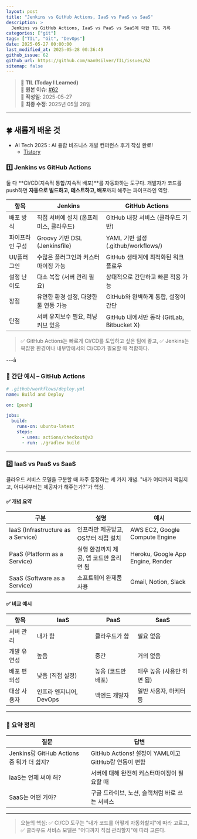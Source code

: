 ```yaml
---
layout: post
title: "Jenkins vs GitHub Actions, IaaS vs PaaS vs SaaS"
description: >
  Jenkins vs GitHub Actions, IaaS vs PaaS vs SaaS에 대한 TIL 기록
categories: ["git"]
tags: ["TIL", "Git", "DevOps"]
date: 2025-05-27 00:00:00
last_modified_at: 2025-05-28 00:36:49
github_issue: 62
github_url: https://github.com/nan0silver/TIL/issues/62
sitemap: false
---
```


> 📝 **TIL (Today I Learned)**  
> 🔗 **원본 이슈**: [#62](https://github.com/nan0silver/TIL/issues/62)  
> 📅 **작성일**: 2025-05-27  
> 🔄 **최종 수정**: 2025년 05월 28일

---

## 🍀 새롭게 배운 것

- AI Tech 2025 : AI 융합 비즈니스 개발 컨퍼런스 후기 작성 완료!
  - [Tistory](https://silvernh.tistory.com/3)

### 1️⃣ **Jenkins vs GitHub Actions**

둘 다 \*\*CI/CD(지속적 통합/지속적 배포)\*\*를 자동화하는 도구다.
개발자가 코드를 push하면 **자동으로 빌드하고, 테스트하고, 배포**까지 해주는 파이프라인 역할.

| 항목            | Jenkins                                 | GitHub Actions                             |
| --------------- | --------------------------------------- | ------------------------------------------ |
| 배포 방식       | 직접 서버에 설치 (온프레미스, 클라우드) | GitHub 내장 서비스 (클라우드 기반)         |
| 파이프라인 구성 | Groovy 기반 DSL (Jenkinsfile)           | YAML 기반 설정 (.github/workflows/)        |
| UI/플러그인     | 수많은 플러그인과 커스터마이징 가능     | GitHub 생태계에 최적화된 워크플로우        |
| 설정 난이도     | 다소 복잡 (서버 관리 필요)              | 상대적으로 간단하고 빠른 적용 가능         |
| 장점            | 유연한 환경 설정, 다양한 툴 연동 가능   | GitHub와 완벽하게 통합, 설정이 간단        |
| 단점            | 서버 유지보수 필요, 러닝커브 있음       | GitHub 내에서만 동작 (GitLab, Bitbucket X) |

> ✅ GitHub Actions는 빠르게 CI/CD를 도입하고 싶은 팀에 좋고,
> ✅ Jenkins는 복잡한 환경이나 내부망에서의 CI/CD가 필요할 때 적합하다.

---å

### 🧪 간단 예시 – GitHub Actions

```yaml
# .github/workflows/deploy.yml
name: Build and Deploy

on: [push]

jobs:
  build:
    runs-on: ubuntu-latest
    steps:
      - uses: actions/checkout@v3
      - run: ./gradlew build
```

---

### 2️⃣ **IaaS vs PaaS vs SaaS**

클라우드 서비스 모델을 구분할 때 자주 등장하는 세 가지 개념.
"내가 어디까지 책임지고, 어디서부터는 제공자가 해주는가?"가 핵심.

#### ✅ 개념 요약

| 구분                               | 설명                                    | 예시                              |
| ---------------------------------- | --------------------------------------- | --------------------------------- |
| IaaS (Infrastructure as a Service) | 인프라만 제공받고, OS부터 직접 설치     | AWS EC2, Google Compute Engine    |
| PaaS (Platform as a Service)       | 실행 환경까지 제공, 앱 코드만 올리면 됨 | Heroku, Google App Engine, Render |
| SaaS (Software as a Service)       | 소프트웨어 완제품 사용                  | Gmail, Notion, Slack              |

#### ✅ 비교 예시

| 항목        | IaaS                    | PaaS               | SaaS                       |
| ----------- | ----------------------- | ------------------ | -------------------------- |
| 서버 관리   | 내가 함                 | 클라우드가 함      | 필요 없음                  |
| 개발 유연성 | 높음                    | 중간               | 거의 없음                  |
| 배포 편의성 | 낮음 (직접 설정)        | 높음 (코드만 배포) | 매우 높음 (사용만 하면 됨) |
| 대상 사용자 | 인프라 엔지니어, DevOps | 백엔드 개발자      | 일반 사용자, 마케터 등     |

---

### 🧠 요약 정리

| 질문                                      | 답변                                                 |
| ----------------------------------------- | ---------------------------------------------------- |
| Jenkins랑 GitHub Actions 중 뭐가 더 쉽지? | GitHub Actions! 설정이 YAML이고 GitHub랑 연동이 편함 |
| IaaS는 언제 써야 해?                      | 서버에 대해 완전히 커스터마이징이 필요할 때          |
| SaaS는 어떤 거야?                         | 구글 드라이브, 노션, 슬랙처럼 바로 쓰는 서비스       |

---

> 오늘의 핵심:
> ✅ CI/CD 도구는 "내가 코드를 어떻게 자동화할지"에 따라 고르고,
> ✅ 클라우드 서비스 모델은 "어디까지 직접 관리할지"에 따라 고른다.
